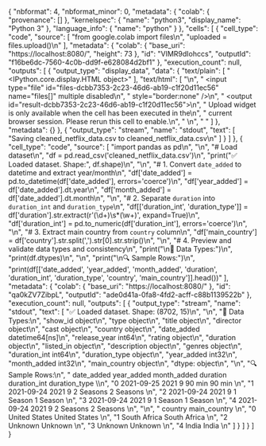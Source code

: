 {
  "nbformat": 4,
  "nbformat_minor": 0,
  "metadata": {
    "colab": {
      "provenance": []
    },
    "kernelspec": {
      "name": "python3",
      "display_name": "Python 3"
    },
    "language_info": {
      "name": "python"
    }
  },
  "cells": [
    {
      "cell_type": "code",
      "source": [
        "from google.colab import files\n",
        "uploaded = files.upload()\n"
      ],
      "metadata": {
        "colab": {
          "base_uri": "https://localhost:8080/",
          "height": 73
        },
        "id": "VIMR9dIohccs",
        "outputId": "f16be6dc-7560-4c0b-dd9f-e628084d2bf1"
      },
      "execution_count": null,
      "outputs": [
        {
          "output_type": "display_data",
          "data": {
            "text/plain": [
              "<IPython.core.display.HTML object>"
            ],
            "text/html": [
              "\n",
              "     <input type=\"file\" id=\"files-dcbb7353-2c23-46d6-ab19-c1f20d11ec56\" name=\"files[]\" multiple disabled\n",
              "        style=\"border:none\" />\n",
              "     <output id=\"result-dcbb7353-2c23-46d6-ab19-c1f20d11ec56\">\n",
              "      Upload widget is only available when the cell has been executed in the\n",
              "      current browser session. Please rerun this cell to enable.\n",
              "      </output>\n",
              "      <script>// Copyright 2017 Google LLC\n",
              "//\n",
              "// Licensed under the Apache License, Version 2.0 (the \"License\");\n",
              "// you may not use this file except in compliance with the License.\n",
              "// You may obtain a copy of the License at\n",
              "//\n",
              "//      http://www.apache.org/licenses/LICENSE-2.0\n",
              "//\n",
              "// Unless required by applicable law or agreed to in writing, software\n",
              "// distributed under the License is distributed on an \"AS IS\" BASIS,\n",
              "// WITHOUT WARRANTIES OR CONDITIONS OF ANY KIND, either express or implied.\n",
              "// See the License for the specific language governing permissions and\n",
              "// limitations under the License.\n",
              "\n",
              "/**\n",
              " * @fileoverview Helpers for google.colab Python module.\n",
              " */\n",
              "(function(scope) {\n",
              "function span(text, styleAttributes = {}) {\n",
              "  const element = document.createElement('span');\n",
              "  element.textContent = text;\n",
              "  for (const key of Object.keys(styleAttributes)) {\n",
              "    element.style[key] = styleAttributes[key];\n",
              "  }\n",
              "  return element;\n",
              "}\n",
              "\n",
              "// Max number of bytes which will be uploaded at a time.\n",
              "const MAX_PAYLOAD_SIZE = 100 * 1024;\n",
              "\n",
              "function _uploadFiles(inputId, outputId) {\n",
              "  const steps = uploadFilesStep(inputId, outputId);\n",
              "  const outputElement = document.getElementById(outputId);\n",
              "  // Cache steps on the outputElement to make it available for the next call\n",
              "  // to uploadFilesContinue from Python.\n",
              "  outputElement.steps = steps;\n",
              "\n",
              "  return _uploadFilesContinue(outputId);\n",
              "}\n",
              "\n",
              "// This is roughly an async generator (not supported in the browser yet),\n",
              "// where there are multiple asynchronous steps and the Python side is going\n",
              "// to poll for completion of each step.\n",
              "// This uses a Promise to block the python side on completion of each step,\n",
              "// then passes the result of the previous step as the input to the next step.\n",
              "function _uploadFilesContinue(outputId) {\n",
              "  const outputElement = document.getElementById(outputId);\n",
              "  const steps = outputElement.steps;\n",
              "\n",
              "  const next = steps.next(outputElement.lastPromiseValue);\n",
              "  return Promise.resolve(next.value.promise).then((value) => {\n",
              "    // Cache the last promise value to make it available to the next\n",
              "    // step of the generator.\n",
              "    outputElement.lastPromiseValue = value;\n",
              "    return next.value.response;\n",
              "  });\n",
              "}\n",
              "\n",
              "/**\n",
              " * Generator function which is called between each async step of the upload\n",
              " * process.\n",
              " * @param {string} inputId Element ID of the input file picker element.\n",
              " * @param {string} outputId Element ID of the output display.\n",
              " * @return {!Iterable<!Object>} Iterable of next steps.\n",
              " */\n",
              "function* uploadFilesStep(inputId, outputId) {\n",
              "  const inputElement = document.getElementById(inputId);\n",
              "  inputElement.disabled = false;\n",
              "\n",
              "  const outputElement = document.getElementById(outputId);\n",
              "  outputElement.innerHTML = '';\n",
              "\n",
              "  const pickedPromise = new Promise((resolve) => {\n",
              "    inputElement.addEventListener('change', (e) => {\n",
              "      resolve(e.target.files);\n",
              "    });\n",
              "  });\n",
              "\n",
              "  const cancel = document.createElement('button');\n",
              "  inputElement.parentElement.appendChild(cancel);\n",
              "  cancel.textContent = 'Cancel upload';\n",
              "  const cancelPromise = new Promise((resolve) => {\n",
              "    cancel.onclick = () => {\n",
              "      resolve(null);\n",
              "    };\n",
              "  });\n",
              "\n",
              "  // Wait for the user to pick the files.\n",
              "  const files = yield {\n",
              "    promise: Promise.race([pickedPromise, cancelPromise]),\n",
              "    response: {\n",
              "      action: 'starting',\n",
              "    }\n",
              "  };\n",
              "\n",
              "  cancel.remove();\n",
              "\n",
              "  // Disable the input element since further picks are not allowed.\n",
              "  inputElement.disabled = true;\n",
              "\n",
              "  if (!files) {\n",
              "    return {\n",
              "      response: {\n",
              "        action: 'complete',\n",
              "      }\n",
              "    };\n",
              "  }\n",
              "\n",
              "  for (const file of files) {\n",
              "    const li = document.createElement('li');\n",
              "    li.append(span(file.name, {fontWeight: 'bold'}));\n",
              "    li.append(span(\n",
              "        `(${file.type || 'n/a'}) - ${file.size} bytes, ` +\n",
              "        `last modified: ${\n",
              "            file.lastModifiedDate ? file.lastModifiedDate.toLocaleDateString() :\n",
              "                                    'n/a'} - `));\n",
              "    const percent = span('0% done');\n",
              "    li.appendChild(percent);\n",
              "\n",
              "    outputElement.appendChild(li);\n",
              "\n",
              "    const fileDataPromise = new Promise((resolve) => {\n",
              "      const reader = new FileReader();\n",
              "      reader.onload = (e) => {\n",
              "        resolve(e.target.result);\n",
              "      };\n",
              "      reader.readAsArrayBuffer(file);\n",
              "    });\n",
              "    // Wait for the data to be ready.\n",
              "    let fileData = yield {\n",
              "      promise: fileDataPromise,\n",
              "      response: {\n",
              "        action: 'continue',\n",
              "      }\n",
              "    };\n",
              "\n",
              "    // Use a chunked sending to avoid message size limits. See b/62115660.\n",
              "    let position = 0;\n",
              "    do {\n",
              "      const length = Math.min(fileData.byteLength - position, MAX_PAYLOAD_SIZE);\n",
              "      const chunk = new Uint8Array(fileData, position, length);\n",
              "      position += length;\n",
              "\n",
              "      const base64 = btoa(String.fromCharCode.apply(null, chunk));\n",
              "      yield {\n",
              "        response: {\n",
              "          action: 'append',\n",
              "          file: file.name,\n",
              "          data: base64,\n",
              "        },\n",
              "      };\n",
              "\n",
              "      let percentDone = fileData.byteLength === 0 ?\n",
              "          100 :\n",
              "          Math.round((position / fileData.byteLength) * 100);\n",
              "      percent.textContent = `${percentDone}% done`;\n",
              "\n",
              "    } while (position < fileData.byteLength);\n",
              "  }\n",
              "\n",
              "  // All done.\n",
              "  yield {\n",
              "    response: {\n",
              "      action: 'complete',\n",
              "    }\n",
              "  };\n",
              "}\n",
              "\n",
              "scope.google = scope.google || {};\n",
              "scope.google.colab = scope.google.colab || {};\n",
              "scope.google.colab._files = {\n",
              "  _uploadFiles,\n",
              "  _uploadFilesContinue,\n",
              "};\n",
              "})(self);\n",
              "</script> "
            ]
          },
          "metadata": {}
        },
        {
          "output_type": "stream",
          "name": "stdout",
          "text": [
            "Saving cleaned_netflix_data.csv to cleaned_netflix_data.csv\n"
          ]
        }
      ]
    },
    {
      "cell_type": "code",
      "source": [
        "import pandas as pd\n",
        "\n",
        "# Load dataset\n",
        "df = pd.read_csv('cleaned_netflix_data.csv')\n",
        "print(\"✅ Loaded dataset. Shape:\", df.shape)\n",
        "\n",
        "# 1. Convert `date_added` to datetime and extract year/month\n",
        "df['date_added'] = pd.to_datetime(df['date_added'], errors='coerce')\n",
        "df['year_added'] = df['date_added'].dt.year\n",
        "df['month_added'] = df['date_added'].dt.month\n",
        "\n",
        "# 2. Separate `duration` into `duration_int` and `duration_type`\n",
        "df[['duration_int', 'duration_type']] = df['duration'].str.extract(r'(\\d+)\\s*(\\w+)', expand=True)\n",
        "df['duration_int'] = pd.to_numeric(df['duration_int'], errors='coerce')\n",
        "\n",
        "# 3. Extract main country from `country` column\n",
        "df['main_country'] = df['country'].str.split(',').str[0].str.strip()\n",
        "\n",
        "# 4. Preview and validate data types and consistency\n",
        "print(\"\\n🧾 Data Types:\")\n",
        "print(df.dtypes)\n",
        "\n",
        "print(\"\\n🔍 Sample Rows:\")\n",
        "print(df[['date_added', 'year_added', 'month_added', 'duration', 'duration_int', 'duration_type', 'country', 'main_country']].head())"
      ],
      "metadata": {
        "colab": {
          "base_uri": "https://localhost:8080/"
        },
        "id": "qa0kZV7ZibpL",
        "outputId": "ade0d41a-0fa8-4fd2-acff-c88b1139522b"
      },
      "execution_count": null,
      "outputs": [
        {
          "output_type": "stream",
          "name": "stdout",
          "text": [
            "✅ Loaded dataset. Shape: (8702, 15)\n",
            "\n",
            "🧾 Data Types:\n",
            "show_id                  object\n",
            "type                     object\n",
            "title                    object\n",
            "director                 object\n",
            "cast                     object\n",
            "country                  object\n",
            "date_added       datetime64[ns]\n",
            "release_year              int64\n",
            "rating                   object\n",
            "duration                 object\n",
            "listed_in                object\n",
            "description              object\n",
            "genres                   object\n",
            "duration_int              int64\n",
            "duration_type            object\n",
            "year_added                int32\n",
            "month_added               int32\n",
            "main_country             object\n",
            "dtype: object\n",
            "\n",
            "🔍 Sample Rows:\n",
            "  date_added  year_added  month_added   duration  duration_int duration_type  \\\n",
            "0 2021-09-25        2021            9     90 min            90           min   \n",
            "1 2021-09-24        2021            9  2 Seasons             2       Seasons   \n",
            "2 2021-09-24        2021            9   1 Season             1        Season   \n",
            "3 2021-09-24        2021            9   1 Season             1        Season   \n",
            "4 2021-09-24        2021            9  2 Seasons             2       Seasons   \n",
            "\n",
            "         country   main_country  \n",
            "0  United States  United States  \n",
            "1   South Africa   South Africa  \n",
            "2        Unknown        Unknown  \n",
            "3        Unknown        Unknown  \n",
            "4          India          India  \n"
          ]
        }
      ]
    }
  ]
}
